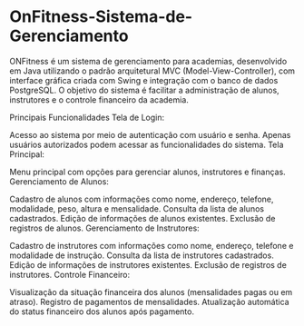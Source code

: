 # OnFitness-Sistema-de-Gerenciamento
ONFitness é um sistema de gerenciamento para academias, desenvolvido em Java utilizando o padrão arquitetural MVC (Model-View-Controller), com interface gráfica criada com Swing e integração com o banco de dados PostgreSQL. O objetivo do sistema é facilitar a administração de alunos, instrutores e o controle financeiro da academia.

Principais Funcionalidades
Tela de Login:

Acesso ao sistema por meio de autenticação com usuário e senha.
Apenas usuários autorizados podem acessar as funcionalidades do sistema.
Tela Principal:

Menu principal com opções para gerenciar alunos, instrutores e finanças.
Gerenciamento de Alunos:

Cadastro de alunos com informações como nome, endereço, telefone, modalidade, peso, altura e mensalidade.
Consulta da lista de alunos cadastrados.
Edição de informações de alunos existentes.
Exclusão de registros de alunos.
Gerenciamento de Instrutores:

Cadastro de instrutores com informações como nome, endereço, telefone e modalidade de instrução.
Consulta da lista de instrutores cadastrados.
Edição de informações de instrutores existentes.
Exclusão de registros de instrutores.
Controle Financeiro:

Visualização da situação financeira dos alunos (mensalidades pagas ou em atraso).
Registro de pagamentos de mensalidades.
Atualização automática do status financeiro dos alunos após pagamento.
